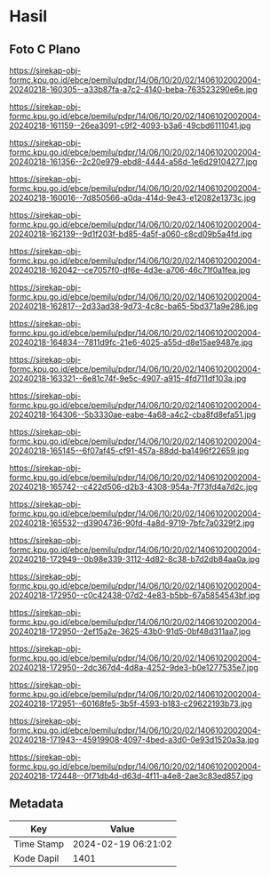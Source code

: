 # Hasil

## Foto C Plano

https://sirekap-obj-formc.kpu.go.id/ebce/pemilu/pdpr/14/06/10/20/02/1406102002004-20240218-160305--a33b87fa-a7c2-4140-beba-763523290e6e.jpg

https://sirekap-obj-formc.kpu.go.id/ebce/pemilu/pdpr/14/06/10/20/02/1406102002004-20240218-161159--26ea3091-c9f2-4093-b3a6-49cbd6111041.jpg

https://sirekap-obj-formc.kpu.go.id/ebce/pemilu/pdpr/14/06/10/20/02/1406102002004-20240218-161356--2c20e979-ebd8-4444-a56d-1e6d29104277.jpg

https://sirekap-obj-formc.kpu.go.id/ebce/pemilu/pdpr/14/06/10/20/02/1406102002004-20240218-160016--7d850566-a0da-414d-9e43-e12082e1373c.jpg

https://sirekap-obj-formc.kpu.go.id/ebce/pemilu/pdpr/14/06/10/20/02/1406102002004-20240218-162139--9d1f203f-bd85-4a5f-a060-c8cd09b5a4fd.jpg

https://sirekap-obj-formc.kpu.go.id/ebce/pemilu/pdpr/14/06/10/20/02/1406102002004-20240218-162042--ce7057f0-df6e-4d3e-a706-46c71f0a1fea.jpg

https://sirekap-obj-formc.kpu.go.id/ebce/pemilu/pdpr/14/06/10/20/02/1406102002004-20240218-162817--2d33ad38-9d73-4c8c-ba65-5bd371a9e286.jpg

https://sirekap-obj-formc.kpu.go.id/ebce/pemilu/pdpr/14/06/10/20/02/1406102002004-20240218-164834--7811d9fc-21e6-4025-a55d-d8e15ae9487e.jpg

https://sirekap-obj-formc.kpu.go.id/ebce/pemilu/pdpr/14/06/10/20/02/1406102002004-20240218-163321--6e81c74f-9e5c-4907-a915-4fd711df103a.jpg

https://sirekap-obj-formc.kpu.go.id/ebce/pemilu/pdpr/14/06/10/20/02/1406102002004-20240218-164306--5b3330ae-eabe-4a68-a4c2-cba8fd8efa51.jpg

https://sirekap-obj-formc.kpu.go.id/ebce/pemilu/pdpr/14/06/10/20/02/1406102002004-20240218-165145--6f07af45-cf91-457a-88dd-ba1496f22659.jpg

https://sirekap-obj-formc.kpu.go.id/ebce/pemilu/pdpr/14/06/10/20/02/1406102002004-20240218-165742--c422d506-d2b3-4308-954a-7f73fd4a7d2c.jpg

https://sirekap-obj-formc.kpu.go.id/ebce/pemilu/pdpr/14/06/10/20/02/1406102002004-20240218-165532--d3904736-90fd-4a8d-9719-7bfc7a0329f2.jpg

https://sirekap-obj-formc.kpu.go.id/ebce/pemilu/pdpr/14/06/10/20/02/1406102002004-20240218-172949--0b98e339-3112-4d82-8c38-b7d2db84aa0a.jpg

https://sirekap-obj-formc.kpu.go.id/ebce/pemilu/pdpr/14/06/10/20/02/1406102002004-20240218-172950--c0c42438-07d2-4e83-b5bb-67a5854543bf.jpg

https://sirekap-obj-formc.kpu.go.id/ebce/pemilu/pdpr/14/06/10/20/02/1406102002004-20240218-172950--2ef15a2e-3625-43b0-91d5-0bf48d311aa7.jpg

https://sirekap-obj-formc.kpu.go.id/ebce/pemilu/pdpr/14/06/10/20/02/1406102002004-20240218-172950--2dc367d4-4d8a-4252-9de3-b0e1277535e7.jpg

https://sirekap-obj-formc.kpu.go.id/ebce/pemilu/pdpr/14/06/10/20/02/1406102002004-20240218-172951--60168fe5-3b5f-4593-b183-c29622193b73.jpg

https://sirekap-obj-formc.kpu.go.id/ebce/pemilu/pdpr/14/06/10/20/02/1406102002004-20240218-171943--45919908-4097-4bed-a3d0-0e93d1520a3a.jpg

https://sirekap-obj-formc.kpu.go.id/ebce/pemilu/pdpr/14/06/10/20/02/1406102002004-20240218-172448--0f71db4d-d63d-4f11-a4e8-2ae3c83ed857.jpg


## Metadata

| Key        | Value               |
| ---------- | ------------------- |
| Time Stamp | 2024-02-19 06:21:02 |
| Kode Dapil | 1401                |



